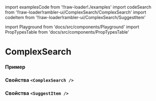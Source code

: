 import examplesCode from '!!raw-loader!./examples'
import codeSearch from '!!raw-loader!rambler-ui/ComplexSearch/ComplexSearch'
import codeItem from '!!raw-loader!rambler-ui/ComplexSearch/SuggestItem'

import Playground from 'docs/src/components/Playground'
import PropTypesTable from 'docs/src/components/PropTypesTable'

# ComplexSearch

### Пример
<Playground code={examplesCode} />

### Свойства `<ComplexSearch />`
<PropTypesTable code={codeSearch} />

### Свойства `<SuggestItem />`
<PropTypesTable code={codeItem} />
